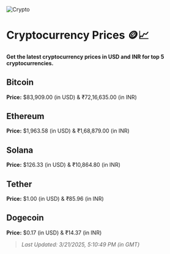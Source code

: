 
![Crypto](https://www.techguide.com.au/wp-content/uploads/2020/11/crypto3.jpeg)

# Cryptocurrency Prices 🪙📈

#### Get the latest cryptocurrency prices in USD and INR for top 5 cryptocurrencies.

## Bitcoin

**Price:** $83,909.00 (in USD) & ₹72,16,635.00 (in INR)

## Ethereum

**Price:** $1,963.58 (in USD) & ₹1,68,879.00 (in INR)

## Solana

**Price:** $126.33 (in USD) & ₹10,864.80 (in INR)

## Tether

**Price:** $1.00 (in USD) & ₹85.96 (in INR)

## Dogecoin

**Price:** $0.17 (in USD) & ₹14.37 (in INR)

> _Last Updated: 3/21/2025, 5:10:49 PM (in GMT)_
